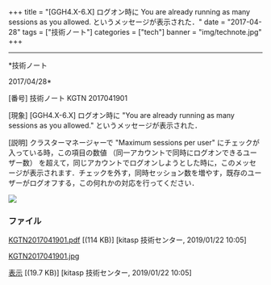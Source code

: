 ﻿+++
title = "[GGH4.X-6.X] ログオン時に You are already running as many sessions as you allowed. というメッセージが表示された．"
date = "2017-04-28"
tags = ["技術ノート"]
categories = ["tech"]
banner = "img/technote.jpg"
+++

-----------------------------------------------------------------------------------------------------------------------------

*技術ノート

2017/04/28*


[番号]
技術ノート KGTN 2017041901

[現象]
[GGH4.X-6.X] ログオン時に "You are already running as many sessions as
you allowed." というメッセージが表示された．

[説明]
クラスターマネージャーで "Maximum sessions per user"
にチェックが入っている時，この項目の数値
（同一アカウントで同時にログオンできるユーザー数）
を超えて，同じアカウントでログオンしようとした時に，このメッセージが表示されます．チェックを外す，同時セッション数を増やす，既存のユーザーがログオフする，この何れかの対応を行ってください．

![](http://techreport.kitasp.net/attachments/download/4214/KGTN2017041901.jpg)


### ファイル





[KGTN2017041901.pdf](http://techreport.kitasp.net/attachments/download/4213/KGTN2017041901.pdf)
 [(114 KB)] [kitasp 技術センター, 2019/01/22
10:05]

[KGTN2017041901.jpg](http://techreport.kitasp.net/attachments/download/4214/KGTN2017041901.jpg)

[表示](http://techreport.kitasp.net/attachments/4214/KGTN2017041901.jpg "表示")
 [(19.7 KB)] [kitasp 技術センター, 2019/01/22
10:05]

